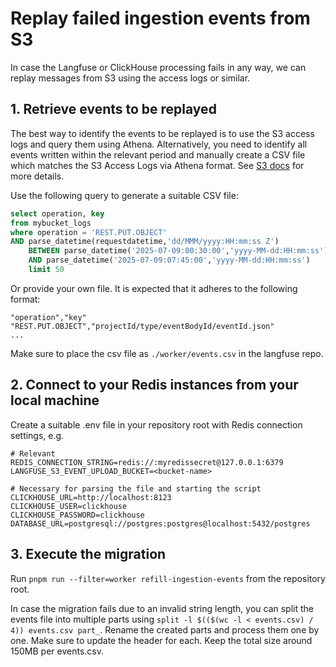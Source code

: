 # Replay failed ingestion events from S3

In case the Langfuse or ClickHouse processing fails in any way, we can replay messages from S3 using the access logs or similar.

## 1. Retrieve events to be replayed

The best way to identify the events to be replayed is to use the S3 access logs and query them using Athena.
Alternatively, you need to identify all events written within the relevant period and manually create a CSV file which matches
the S3 Access Logs via Athena format.
See [S3 docs](https://docs.aws.amazon.com/AmazonS3/latest/userguide/using-s3-access-logs-to-identify-requests.html) for more details.

Use the following query to generate a suitable CSV file:
```sql
select operation, key
from mybucket_logs
where operation = 'REST.PUT.OBJECT'
AND parse_datetime(requestdatetime,'dd/MMM/yyyy:HH:mm:ss Z')
    BETWEEN parse_datetime('2025-07-09:00:30:00','yyyy-MM-dd:HH:mm:ss')
    AND parse_datetime('2025-07-09:07:45:00','yyyy-MM-dd:HH:mm:ss')
    limit 50
```

Or provide your own file. It is expected that it adheres to the following format:
```csv
"operation","key"
"REST.PUT.OBJECT","projectId/type/eventBodyId/eventId.json"
...
```

Make sure to place the csv file as `./worker/events.csv` in the langfuse repo.

## 2. Connect to your Redis instances from your local machine

Create a suitable .env file in your repository root with Redis connection settings, e.g.
```
# Relevant
REDIS_CONNECTION_STRING=redis://:myredissecret@127.0.0.1:6379
LANGFUSE_S3_EVENT_UPLOAD_BUCKET=<bucket-name>

# Necessary for parsing the file and starting the script
CLICKHOUSE_URL=http://localhost:8123
CLICKHOUSE_USER=clickhouse
CLICKHOUSE_PASSWORD=clickhouse
DATABASE_URL=postgresql://postgres:postgres@localhost:5432/postgres
```

## 3. Execute the migration

Run `pnpm run --filter=worker refill-ingestion-events` from the repository root.

In case the migration fails due to an invalid string length, you can split the events file into multiple parts using `split -l $(($(wc -l < events.csv) / 4)) events.csv part_`.
Rename the created parts and process them one by one.
Make sure to update the header for each.
Keep the total size around 150MB per events.csv.
